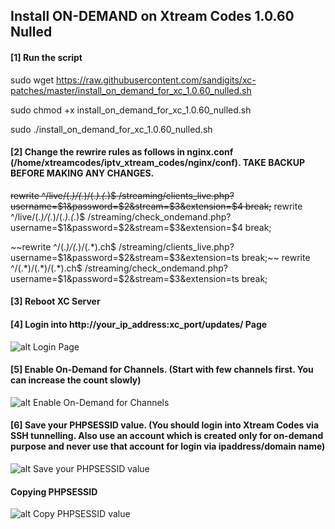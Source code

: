 ## Install ON-DEMAND on Xtream Codes 1.0.60 Nulled

#### [1] Run the script

sudo wget https://raw.githubusercontent.com/sandigits/xc-patches/master/install_on_demand_for_xc_1.0.60_nulled.sh

sudo chmod +x install_on_demand_for_xc_1.0.60_nulled.sh

sudo ./install_on_demand_for_xc_1.0.60_nulled.sh


#### [2] Change the rewrire rules as follows in nginx.conf (/home/xtreamcodes/iptv_xtream_codes/nginx/conf). TAKE BACKUP BEFORE MAKING ANY CHANGES.

~~rewrite ^/live/(.*)/(.*)/(.*)\.(.*)$ /streaming/clients_live.php?username=$1&password=$2&stream=$3&extension=$4 break;~~
rewrite ^/live/(.*)/(.*)/(.*)\.(.*)$ /streaming/check_ondemand.php?username=$1&password=$2&stream=$3&extension=$4 break;

~~rewrite ^/(.*)/(.*)/(.*).ch$ /streaming/clients_live.php?username=$1&password=$2&stream=$3&extension=ts break;~~
rewrite ^/(.*)/(.*)/(.*).ch$ /streaming/check_ondemand.php?username=$1&password=$2&stream=$3&extension=ts break;


#### [3] Reboot XC Server

#### [4] Login into http://your_ip_address:xc_port/updates/ Page

![alt Login Page](https://raw.githubusercontent.com/sandigits/xc-patches/master/files/xc_1.0.60_nulled/screens/updates-login.png)

#### [5] Enable On-Demand for Channels. (Start with few channels first. You can increase the count slowly)

![alt Enable On-Demand for Channels](https://raw.githubusercontent.com/sandigits/xc-patches/master/files/xc_1.0.60_nulled/screens/updates-streams.png)

#### [6] Save your PHPSESSID value. (You should login into Xtream Codes via SSH tunnelling. Also use an account which is created only for on-demand purpose and never use that account for login via ipaddress/domain name)

![alt Save your PHPSESSID value](https://raw.githubusercontent.com/sandigits/xc-patches/master/files/xc_1.0.60_nulled/screens/updates-service.png)

#### Copying PHPSESSID
![alt Copy PHPSESSID value](https://raw.githubusercontent.com/sandigits/xc-patches/master/files/xc_1.0.60_nulled/screens/localhost-php-session.png)
